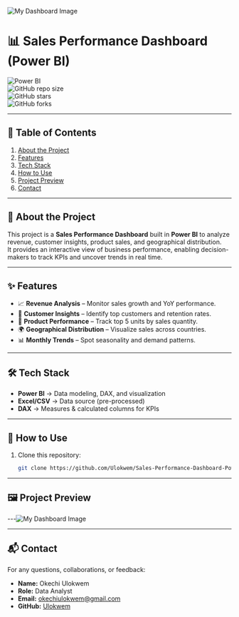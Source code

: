 ![My Dashboard Image](https://github.com/user-attachments/assets/3ce87961-88b9-4e44-a06c-1f549e557093)
# 📊 Sales Performance Dashboard (Power BI)  

![Power BI](https://img.shields.io/badge/Power%20BI-Data%20Visualization-F2C811?logo=powerbi&logoColor=white)  
![GitHub repo size](https://img.shields.io/github/repo-size/Ulokwem/Sales-Performance-Dashboard-Power-Bi-_?color=blue&label=Repo%20Size)  
![GitHub stars](https://img.shields.io/github/stars/Ulokwem/Sales-Performance-Dashboard-Power-Bi-_?style=social)  
![GitHub forks](https://img.shields.io/github/forks/Ulokwem/Sales-Performance-Dashboard-Power-Bi-_?style=social)  

---

## 📖 Table of Contents  
1. [About the Project](#-about-the-project)  
2. [Features](#-features)  
3. [Tech Stack](#️-tech-stack)  
4. [How to Use](#-how-to-use)  
5. [Project Preview](#-project-preview)  
6. [Contact](#-contact)  

---

## 📌 About the Project  
This project is a **Sales Performance Dashboard** built in **Power BI** to analyze revenue, customer insights, product sales, and geographical distribution.  
It provides an interactive view of business performance, enabling decision-makers to track KPIs and uncover trends in real time.  

---

## ✨ Features  
- 📈 **Revenue Analysis** – Monitor sales growth and YoY performance.  
- 👥 **Customer Insights** – Identify top customers and retention rates.  
- 🛒 **Product Performance** – Track top 5 units by sales quantity.  
- 🌍 **Geographical Distribution** – Visualize sales across countries.  
- 📊 **Monthly Trends** – Spot seasonality and demand patterns.  

---

## 🛠️ Tech Stack  
- **Power BI** → Data modeling, DAX, and visualization  
- **Excel/CSV** → Data source (pre-processed)  
- **DAX** → Measures & calculated columns for KPIs  

---

## 🚀 How to Use  
1. Clone this repository:  
   ```bash
   git clone https://github.com/Ulokwem/Sales-Performance-Dashboard-Power-Bi-_.git
---

## 🖼️ Project Preview  
---![My Dashboard Image](https://github.com/user-attachments/assets/a3a83618-26a3-480c-850f-9ce745b56b36)
  

---

## 📬 Contact  
For any questions, collaborations, or feedback:  

- **Name:** Okechi Ulokwem  
- **Role:** Data Analyst  
- **Email:** okechiulokwem@gmail.com  
- **GitHub:** [Ulokwem](https://github.com/Ulokwem)  


